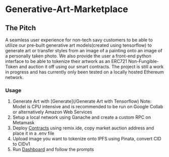 # Generative-Art-Marketplace
## The Pitch
A seamless user experience for non-tech savy customers to be able to utilize our pre-built generative art models(created using tensorflow) to generate art or transfer styles from an image of a painting onto an image of a personally taken photo. We also provide the user a front-end python interface to be able to tokenize their artwork as an ERC721 Non-Fungible-Token and auction it off using our smart contracts. The project is still a work in progress and has currently only been tested on a locally hosted Ethereum network.
### Usage
1. Generate Art with [Generate](/Generate Art with Tensorflow) Note: Model is CPU intensive and is recommended to be run on Google Collab or alternatively Amazon Web Services
2. Setup a local network using Ganache and create a custom RPC on Metamask 
3. Deploy [Contracts](/contracts) using remix.ide, copy market auction address and place it in a .env file
4. Upload image you want to tokenize onto IPFS using Pinata, convert CID to CIDv1
5. Run [Dashboard](/frontend/message_board.ipynb) and follow the prompts


